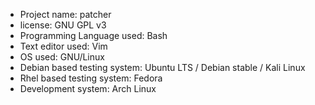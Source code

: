 * Project name: patcher
* license: GNU GPL v3
* Programming Language used: Bash
* Text editor used: Vim
* OS used: GNU/Linux
* Debian based testing system: Ubuntu LTS / Debian stable / Kali Linux
* Rhel based testing system: Fedora
* Development system: Arch Linux
